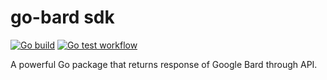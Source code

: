 # go-bard sdk 
[![Go build](https://github.com/Allan-Nava/go-bard/actions/workflows/go-build.yml/badge.svg)](https://github.com/Allan-Nava/go-bard/actions/workflows/go-build.yml)
[![Go test workflow](https://github.com/Allan-Nava/go-bard/actions/workflows/go-test.yml/badge.svg)](https://github.com/Allan-Nava/go-bard/actions/workflows/go-test.yml)

A powerful Go package that returns response of Google Bard through API.
